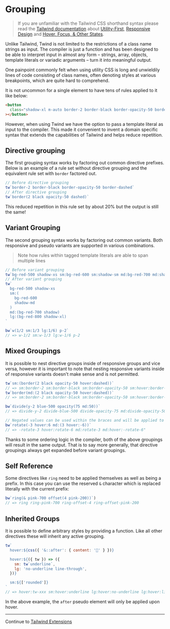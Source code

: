 # Grouping

> If you are unfamiliar with the Tailwind CSS shorthand syntax please read the [Tailwind documentation](https://tailwindcss.com/docs) about [Utility-First](https://tailwindcss.com/docs/utility-first), [Responsive Design](https://tailwindcss.com/docs/responsive-design) and [Hover, Focus, & Other States](https://tailwindcss.com/docs/hover-focus-and-other-states).

Unlike Tailwind, Twind is not limited to the restrictions of a class name strings as input. The compiler is just a function and has been designed to be able to interpret input in almost any form – strings, array, objects, template literals or variadic arguments – turn it into meaningful output.

One painpoint commonly felt when using utility CSS is long and unwieldily lines of code consisting of class names, often denoting styles at various breakpoints, which are quite hard to comprehend.

It is not uncommon for a single element to have tens of rules applied to it like below:

```html
<button
  class="shadow-xl m-auto border-2 border-black border-opacity-50 border-dashed px-4 md:px-6 py-3 md:py-4 space-x-2 md:space-x-4 transform hover:scale-110 hover:rotate-5 animate-pulse absolute top-0 left-0 rounded-full"
></button>
```

However, when using Twind we have the option to pass a template literal as input to the compiler. This made it convenient to invent a domain specific syntax that extends the capabilities of Tailwind and helps reduce repetition.

## Directive grouping

The first grouping syntax works by factoring out common directive prefixes. Below is an example of a rule set without directive grouping and the equivalent rule set with `border` factored out.

```js
// Before directive grouping
tw`border-2 border-black border-opacity-50 border-dashed`
// After directive grouping
tw`border(2 black opacity-50 dashed)`
```

This reduced repetition in this rule set by about 20% but the output is still the same!

## Variant Grouping

The second grouping syntax works by factoring out common variants. Both responsive and pseudo variants are supported in various combinations.

> Note how rules within tagged template literals are able to span multiple lines

```js
// Before variant grouping
tw`bg-red-500 shadow-xs sm:bg-red-600 sm:shadow-sm md:bg-red-700 md:shadow lg:bg-red-800 lg:shadow-xl`
// After variant grouping
tw`
  bg-red-500 shadow-xs
  sm:(
    bg-red-600
    shadow-md
  )
  md:(bg-red-700 shadow)
  lg:(bg-red-800 shadow-xl)
`

bw`w(1/2 sm:1/3 lg:1/6) p-2`
// => w-1/2 sm:w-1/3 lg:w-1/6 p-2
```

## Mixed Groupings

It is possible to nest directive groups inside of responsive groups and vice versa, however it is important to note that nesting responsive variants inside of responsive variants doesn't make sense and is not permitted.

```js
tw`sm:(border(2 black opacity-50 hover:dashed))`
// => sm:border-2 sm:border-black sm:border-opacity-50 sm:hover:border-dashed
tw`border(md:(2 black opacity-50 hover:dashed))`
// => sm:border-2 sm:border-black sm:border-opacity-50 sm:hover:border-dashed

bw`divide(y-2 blue-500 opacity(75 md:50))`
// => divide-y-2 divide-blue-500 divide-opacity-75 md:divide-opacity-50

// Negated values can be used within the braces and will be applied to the directive:
bw`rotate(-3 hover:6 md:(3 hover:-6))`
// => -rotate-3 hover:rotate-6 md:rotate-3 md:hover:-rotate-6"
```

Thanks to some ordering logic in the compiler, both of the above groupings will result in the same output. That is to say more generally, that directive groupings always get expanded before variant groupings.

## Self Reference

Some directives like `ring` need to be applied themselves as well as being a prefix. In this case you can use the reserved `&` character which is replaced literally with the current prefix:

```js
bw`ring(& pink-700 offset(4 pink-200))`)
// => ring ring-pink-700 ring-offset-4 ring-offset-pink-200
```

## Inherited Groups

It is possible to define arbitrary styles by providing a function. Like all other directives these will inherit any active grouping.

```js
tw`
  hover:${css({ '&::after': { content: '🌈' } })}

  hover:${({ tw }) => ({
    sm: tw`underline`,
    lg: 'no-underline line-through',
  })}

  sm:${['rounded']}
`
// => hover:tw-xxx sm:hover:underline lg:hover:no-underline lg:hover:line-through sm:rounded
```

In the above example, the `after` pseudo element will only be applied upon hover.

<hr/>

Continue to [Tailwind Extensions](./tailwind-extensions.md)
